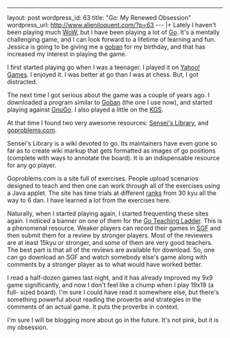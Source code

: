 --- 
layout: post
wordpress_id: 63
title: "Go: My Renewed Obsession"
wordpress_url: http://www.alieniloquent.com/?p=63
--- |+
Lately I haven't been playing much [WoW][1], but I have been playing a lot of
[Go][2]. It's a mentally challenging game, and I can look forward to a
lifetime of learning and fun. Jessica is going to be giving me a [goban][3]
for my birthday, and that has increased my interest in playing the game.

I first started playing go when I was a teenager. I played it on [Yahoo!
Games][4]. I enjoyed it. I was better at go than I was at chess. But, I got
distracted.

The next time I got serious about the game was a couple of years ago. I
downloaded a program similar to [Goban][5] (the one I use now), and started
playing against [GnuGo][6]. I also played a little on the [KGS][7].

At that time I found two very awesome resources: [Sensei's Library][8], and
[goproblems.com][9].

Sensei's Library is a wiki devoted to go. Its maintainers have even gone so
far as to create wiki markup that gets formatted as images of go positions
(complete with ways to annotate the board). It is an indispensable resource
for any go player.

Goproblems.com is a site full of exercises. People upload scenarios designed
to teach and then one can work through all of the exercises using a Java
applet. The site has time trials at different [ranks][10] from 30 kyu all the
way to 6 dan. I have learned a lot from the exercises here.

Naturally, when I started playing again, I started frequenting these sites
again. I noticed a banner on one of them for the [Go Teaching Ladder][11].
This is a phenomenal resource. Weaker players can record their games in
[SGF][12] and then submit them for a review by stronger players. Most of the
reviewers are at least 15kyu or stronger, and some of them are very good
teachers. The best part is that all of the reviews are available for download.
So, one can go download an SGF and watch somebody else's game along with
comments by a stronger player as to what would have worked better.

I read a half-dozen games last night, and it has already improved my 9x9 game
significantly, and now I don't feel like a chump when I play 19x19 (a full-
sized board). I'm sure I could have read it somewhere else, but there's
something powerful about reading the proverbs and strategies in the comments
of an actual game. It puts the proverbs in context.

I'm sure I will be blogging more about go in the future. It's not pink, but it
is my obsession.

   [1]: http://www.worldofwarcraft.com

   [2]: http://en.wikipedia.org/wiki/Go_(board_game)

   [3]: http://en.wikipedia.org/wiki/Goban

   [4]: http://games.yahoo.com/

   [5]: http://www.sente.ch/software/goban/

   [6]: http://www.gnu.org/software/gnugo/

   [7]: http://kgs.kiseido.com/

   [8]: http://senseis.xmp.net/

   [9]: http://www.goproblems.com/

   [10]: http://senseis.xmp.net/?Rank

   [11]: http://gtl.xmp.net/

   [12]: http://senseis.xmp.net/?SGF

